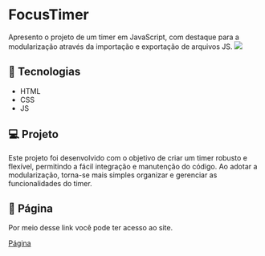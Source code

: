 <h1>FocusTimer</h1>

Apresento o projeto de um timer em JavaScript, com destaque para a modularização através da importação e exportação de arquivos JS.
<img src="https://github.com/frank-cardoso/FocusTimer/assets/114771200/49c6f9c7-0473-4176-944d-c0f1bc1675e9"/>

<h2>🚀 Tecnologias</h2>
<ul>
  <li>HTML</li>
  <li>CSS</li>
  <li>JS</li>
</ul>

<h2>💻 Projeto</h2>
<p>Este projeto foi desenvolvido com o objetivo de criar um timer robusto e flexível, permitindo a fácil integração e manutenção do código. Ao adotar a modularização, torna-se mais simples organizar e gerenciar as funcionalidades do timer.</p>
</ul>

<h2>🔗 Página</h2>
<p>Por meio desse link você pode ter acesso ao site.</p>
<a href="https://frank-cardoso.github.io/FocusTimer target="_blank">Página</a>

